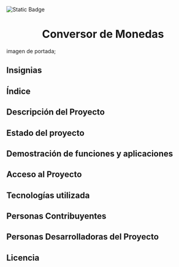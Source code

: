 ![Static Badge](https://img.shields.io/badge/:badgeContent)

<h1 align="center">  Conversor de Monedas </h1>
imagen de portada;

<h2> Insignias </h2>

<h2> Índice </h2>

<h2>  Descripción del Proyecto </h2>

<h2> Estado del proyecto </h2>

<h2> Demostración de funciones y aplicaciones </h2>

<h2> Acceso al Proyecto </h2>

<h2> Tecnologías utilizada </h2>

<h2> Personas Contribuyentes </h2>

<h2> Personas Desarrolladoras del Proyecto </h2>

<h2> Licencia </h2>
